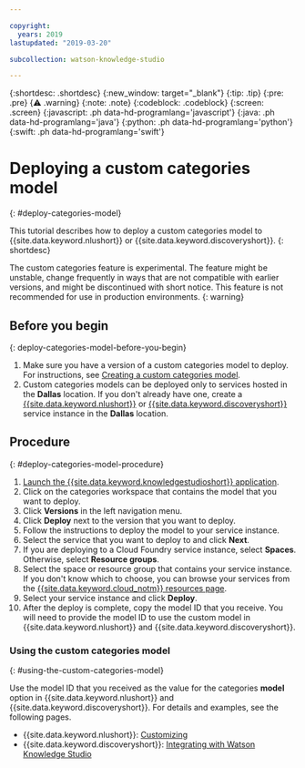 ```yaml
---

copyright:
  years: 2019
lastupdated: "2019-03-20"

subcollection: watson-knowledge-studio

---
```


{:shortdesc: .shortdesc}
{:new_window: target="_blank"}
{:tip: .tip}
{:pre: .pre}
{:warning: .warning}
{:note: .note}
{:codeblock: .codeblock}
{:screen: .screen}
{:javascript: .ph data-hd-programlang='javascript'}
{:java: .ph data-hd-programlang='java'}
{:python: .ph data-hd-programlang='python'}
{:swift: .ph data-hd-programlang='swift'}

# Deploying a custom categories model
{: #deploy-categories-model}

This tutorial describes how to deploy a custom categories model to {{site.data.keyword.nlushort}} or {{site.data.keyword.discoveryshort}}. 
{: shortdesc}

The custom categories feature is experimental. The feature might be unstable, change frequently in ways that are not compatible with earlier versions, and might be discontinued with short notice. This feature is not recommended for use in production environments.
{: warning}

## Before you begin
{: deploy-categories-model-before-you-begin}

1. Make sure you have a version of a custom categories model to deploy. For instructions, see [Creating a custom categories model](/docs/services/watson-knowledge-studio?topic=watson-knowledge-studio-create-categories-model).
1. Custom categories models can be deployed only to services hosted in the **Dallas** location. If you don't already have one, create a [{{site.data.keyword.nlushort}}](https://{DomainName}/catalog/services/natural-language-understanding) or [{{site.data.keyword.discoveryshort}}](https://{DomainName}/catalog/services/discovery) service instance in the **Dallas** location.

## Procedure
{: #deploy-categories-model-procedure}

1. [Launch the {{site.data.keyword.knowledgestudioshort}} application](/docs/services/watson-knowledge-studio?topic=watson-knowledge-studio-wks_tutintro#launching-the-knowledge-studio-application).
1. Click on the categories workspace that contains the model that you want to deploy.
1. Click **Versions** in the left navigation menu.
1. Click **Deploy** next to the version that you want to deploy.
1. Follow the instructions to deploy the model to your service instance.
  1. Select the service that you want to deploy to and click **Next**.
  2. If you are deploying to a Cloud Foundry service instance, select **Spaces**. Otherwise, select **Resource groups**.
  3. Select the space or resource group that contains your service instance. If you don't know which to choose, you can browse your services from the [{{site.data.keyword.cloud_notm}} resources page](https://{DomainName}/resources).
  4. Select your service instance and click **Deploy**.
1. After the deploy is complete, copy the model ID that you receive. You will need to provide the model ID to use the custom model in {{site.data.keyword.nlushort}} and {{site.data.keyword.discoveryshort}}.


### Using the custom categories model
{: #using-the-custom-categories-model}

Use the model ID that you received as the value for the categories **model** option in {{site.data.keyword.nlushort}} and {{site.data.keyword.discoveryshort}}. For details and examples, see the following pages.
  - {{site.data.keyword.nlushort}}: [Customizing](/docs/services/natural-language-understanding?topic=natural-language-understanding-customizing)
  - {{site.data.keyword.discoveryshort}}: [Integrating with Watson Knowledge Studio](/docs/services/discovery?topic=discovery-integrating-with-wks#integrating-with-wks)
